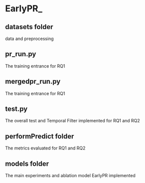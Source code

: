 # EarlyPR_
##  datasets folder
data and preprocessing

## pr_run.py
The training entrance for RQ1

## mergedpr_run.py
The training entrance for RQ1

## test.py 
The overall test and Temporal Filter implemented  for RQ1 and RQ2

## performPredict folder
The metrics evaluated for RQ1 and RQ2

## models folder
The main experiments and ablation model EarlyPR implemented

